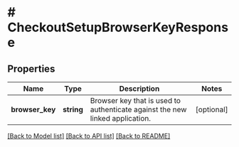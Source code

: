 # # CheckoutSetupBrowserKeyResponse

## Properties

Name | Type | Description | Notes
------------ | ------------- | ------------- | -------------
**browser_key** | **string** | Browser key that is used to authenticate against the new linked application. | [optional]

[[Back to Model list]](../../README.md#models) [[Back to API list]](../../README.md#endpoints) [[Back to README]](../../README.md)
